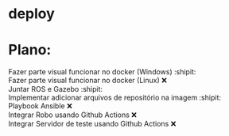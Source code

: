 # deploy


# Plano:
Fazer parte visual funcionar no docker (Windows) :shipit:  
Fazer parte visual funcionar no docker (Linux) :x:  
Juntar ROS e Gazebo  :shipit:    
Implementar adicionar arquivos de repositório na imagem :shipit:  
Playbook Ansible :x:  
Integrar Robo usando Github Actions :x:  
Integrar Servidor de teste usando Github Actions :x:

